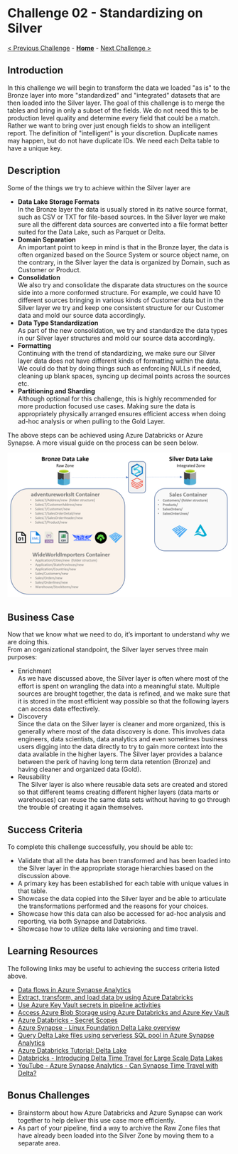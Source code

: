 # Challenge 02 - Standardizing on Silver

[< Previous Challenge](./Challenge-01.md) - **[Home](../README.md)** - [Next Challenge >](./Challenge-03.md)

## Introduction
In this challenge we will begin to transform the data we loaded "as is" to the Bronze layer into more "standardized" and "integrated" datasets that are then loaded into the Silver layer. 
The goal of this challenge is to merge the tables and bring in only a subset of the fields.  We do not need this to be production level quality and determine every field that could be a match.  Rather we want to bring over just enough fields to show an intelligent report.  The definition of "intelligent" is your discretion.  Duplicate names may happen, but do not have duplicate IDs.  We need each Delta table to have a unique key.  

## Description
Some of the things we try to achieve within the Silver layer are
- __Data Lake Storage Formats__  
  In the Bronze layer the data is usually stored in its native source format, such as CSV or TXT for file-based sources. In the Silver layer we make sure all the different data sources are converted into a file format better suited for the Data Lake, such as Parquet or Delta.
- __Domain Separation__  
  An important point to keep in mind is that in the Bronze layer, the data is often organized based on the Source System or source object name, on the contrary, in the Silver layer the data is organized by Domain, such as Customer or Product. 
- __Consolidation__  
  We also try and consolidate the disparate data structures on the source side into a more conformed structure. For example, we could have 10 different sources bringing in various kinds of Customer data but in the Silver layer we try and keep one consistent structure for our Customer data and mold our source data accordingly.
- __Data Type Standardization__  
  As part of the new consolidation, we try and standardize the data types in our Silver layer structures and mold our source data accordingly.
- __Formatting__  
  Continuing with the trend of standardizing, we make sure our Silver layer data does not have different kinds of formatting within the data. We could do that by doing things such as enforcing NULLs if needed, cleaning up blank spaces, syncing up decimal points across the sources etc.
- __Partitioning and Sharding__  
  Although optional for this challenge, this is highly recommended for more production focused use cases. Making sure the data is appropriately physically arranged ensures efficient access when doing ad-hoc analysis or when pulling to the Gold Layer.
  
The above steps can be achieved using Azure Databricks or Azure Synapse.
A more visual guide on the process can be seen below.
  
![picture alt](../img/Silver.png) 
  
  
## Business Case
Now that we know what we need to do, it’s important to understand why we are doing this.  
From an organizational standpoint, the Silver layer serves three main purposes:
- Enrichment  
As we have discussed above, the Silver layer is often where most of the effort is spent on wrangling the data into a meaningful state. Multiple sources are brought together, the data is refined, and we make sure that it is stored in the most efficient way possible so that the following layers can access data effectively. 
- Discovery  
Since the data on the Silver layer is cleaner and more organized, this is generally where most of the data discovery is done. This involves data engineers, data scientists, data analytics and even sometimes business users digging into the data directly to try to gain more context into the data available in the higher layers. The Silver layer provides a balance between the perk of having long term data retention (Bronze) and having cleaner and organized data (Gold).
- Reusability    
The Silver layer is also where reusable data sets are created and stored so that different teams creating different higher layers (data marts or warehouses) can reuse the same data sets without having to go through the trouble of creating it again themselves.
  
      
## Success Criteria
To complete this challenge successfully, you should be able to:
- Validate that all the data has been transformed and has been loaded into the Silver layer in the appropriate storage hierarchies based on the discussion above.
- A primary key has been established for each table with unique values in that table.
- Showcase the data copied into the Silver layer and be able to articulate the transformations performed and the reasons for your choices.
- Showcase how this data can also be accessed for ad-hoc analysis and reporting, via both Synapse and Databricks.
- Showcase how to utilize delta lake versioning and time travel.

## Learning Resources
The following links may be useful to achieving the success criteria listed above.
- [Data flows in Azure Synapse Analytics](https://learn.microsoft.com/en-us/azure/synapse-analytics/concepts-data-flow-overview) 
- [Extract, transform, and load data by using Azure Databricks](https://learn.microsoft.com/en-us/azure/databricks/scenarios/databricks-extract-load-sql-data-warehouse) 
- [Use Azure Key Vault secrets in pipeline activities](https://docs.microsoft.com/en-us/azure/data-factory/how-to-use-azure-key-vault-secrets-pipeline-activities)
- [Access Azure Blob Storage using Azure Databricks and Azure Key Vault](https://learn.microsoft.com/en-us/azure/key-vault/general/integrate-databricks-blob-storage)
- [Azure Databricks - Secret Scopes](https://learn.microsoft.com/en-us/azure/databricks/security/secrets/secret-scopes)
- [Azure Synapse - Linux Foundation Delta Lake overview](https://learn.microsoft.com/en-us/azure/synapse-analytics/spark/apache-spark-delta-lake-overview)
- [Query Delta Lake files using serverless SQL pool in Azure Synapse Analytics](https://learn.microsoft.com/en-us/azure/synapse-analytics/sql/query-delta-lake-format)
- [Azure Databricks Tutorial: Delta Lake](https://learn.microsoft.com/en-us/azure/databricks/delta/tutorial)
- [Databricks - Introducing Delta Time Travel for Large Scale Data Lakes](https://www.databricks.com/blog/2019/02/04/introducing-delta-time-travel-for-large-scale-data-lakes.html)
- [YouTube - Azure Synapse Analytics - Can Synapse Time Travel with Delta?](https://youtu.be/5LufBKIA2s4)

## Bonus Challenges 
- Brainstorm about how Azure Databricks and Azure Synapse can work together to help deliver this use case more efficiently.
- As part of your pipeline, find a way to archive the Raw Zone files that have already been loaded into the Silver Zone by moving them to a separate area.
